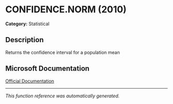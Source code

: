 # CONFIDENCE.NORM (2010)

**Category:** Statistical

## Description
Returns the confidence interval for a population mean

## Microsoft Documentation
[Official Documentation](https://support.microsoft.com//en-us/office/confidence-norm-function-7cec58a6-85bb-488d-91c3-63828d4fbfd4)

---
*This function reference was automatically generated.*
